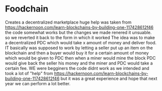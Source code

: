 # Foodchain
Creates a decentralized marketplace
huge help was taken from https://hackernoon.com/learn-blockchains-by-building-one-117428612f46
the code somewhat works but the changes we  made renered it unsuable.
so we reverted it back to the form in which it worked 
The idea was to make a decentralized PDC which would take x amount of money and deliver food. 
IT basically was supposed to work by letting a seller put up an item on the blockchain and then a buyer would buy it for a certain amount of money which would be given to PDC then when a miner would mine the block PDC would give back the seller his money and the miner and PDC would take a certain fee. 
WE were begginers the code didnt work as we intended and took a lot of "help" from https://hackernoon.com/learn-blockchains-by-building-one-117428612f46 but it was a great experience and hope that next year we can perform a lot better.
